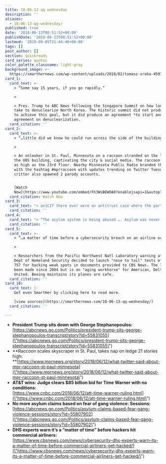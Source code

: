 ```yaml
---
title: 18.06.13 qq wednesday
description: ''
aliases:
  - 18-06-13-qq-wednesday/
published: true
date: '2018-06-13T08:51:52+00:00'
publishDate: '2018-06-13T08:51:52+00:00'
lastmod: '2019-09-05T21:44:46+00:00'
tags: []
post_author: []
section: quickreads
card_series: quotes
color_palette_classname: light-gray
background_image: >-
  https://smarthernews.com/wp-content/uploads/2018/02/tomasz-sroka-459752-unsplash-360x360.jpg
card_1:
  card_text: >-
    > “Some say 15 years, if you go rapidly.”

    > 

    > Pres. Trump to ABC News following the Singapore Summit on how long it will
    take to denuclearize North Korea. The historic summit did not produce a way
    to achieve this goal, but it did produce an agreement *to start another*
    agreement on denuclearization.
  card_citation: ''
card_2:
  card_text: >-
    > “…little did we know he could run across the side of the building.”

    > 

    > An onlooker in St. Paul, Minnesota on a raccoon stranded on the ledge of
    the UBS building, captivating the city & social media. The raccoon made it
    as high as the 23rd floor. Nearby Minnesota Public Radio branded the raccoon
    with the hashtag #mprraccoon with updates trending on Twitter Tuesday. The
    critter also spawned 2 parody accounts.


    [Watch
    Now](https://www.youtube.com/embed/Fh3WsBEWOA0?enablejsapi=1&autoplay=1&rel=0)
  card_citation: Watch Now
card_3:
  card_text: "> ax1CIf there ever were an antitrust case where the parties had a dramatically different assessment of the current state of the relevant market & a fundamentally different vision of its future development, this is the one.”n> n> Federal judge Richard J. Leon's opinion approving AT&T's $85B takeover of Time Warner. Deal gives AT&T ownership of HBO, CNN, & Warner Bros. DOJ sued to block the merger over concerns of higher costs for consumers."
  card_citation: ''
card_4:
  card_text: "> “The asylum system is being abused …. Asylum was never meant to alleviate all problems ax14 even all serious problems ax14 that people face every day all over the world.”n> n> Attorney General Jeff Sessions announcing a new policy making it more difficult for victims of gang & domestic violence to obtain asylum in the U.S."
  card_citation: ''
card_5:
  card_text: >-
    > “…a matter of time before a cybersecurity breach on an airline occurs.”

    > 

    > Researchers from the Pacific Northwest Natl Laboratory warning after a
    Dept of Homeland Security decided to launch "nose to tail" tests of a Boeing
    757 for hacking weak spots in documents provided to CBS News. The 757 hasn't
    been made since 2004 but is an "aging workhorse" for American, Delta &
    United. Boeing maintains its planes are safe.
  card_citation: ''
card_10:
  card_text: |-
    Get even SmartHer by clicking here to read more.

    [view sources](https://smarthernews.com/18-06-13-qq-wednesday/)
  card_citation: ''

---
```

*   **President Trump sits down with George Stephanopoulos:** [https://abcnews.go.com/Politics/president-trump-sits-george-stephanopoulos-transcript/story?id=55831055](\"https://abcnews.go.com/Politics/president-trump-sits-george-stephanopoulos-transcript/story?id=55831055\")
*   **Raccoon scales skyscraper in St. Paul, takes nap on ledge 21 stories high:  
    **[https://www.mprnews.org/story/2018/06/12/what-twitter-said-about-mpr-raccoon-st-paul-minnesota](\"https://www.mprnews.org/story/2018/06/12/what-twitter-said-about-mpr-raccoon-st-paul-minnesota\")
*   **AT&T wins: Judge clears $85 billion bid for Time Warner with no conditions:**  
    [https://www.cnbc.com/2018/06/12/att-time-warner-ruling.html](\"https://www.cnbc.com/2018/06/12/att-time-warner-ruling.html\")
*   **No more asylum claims based on fear of gang violence: Sessions:** [https://abcnews.go.com/Politics/asylum-claims-based-fear-gang-violence-sessions/story?id=55807902](\"https://abcnews.go.com/Politics/asylum-claims-based-fear-gang-violence-sessions/story?id=55807902\")
*   **DHS experts warn it’s a “matter of time” before hackers hit commercial airliners:**  
    [https://www.cbsnews.com/news/cybersecurity-dhs-experts-warn-its-a-matter-of-time-before-commercial-airliners-get-hacked/](\"https://www.cbsnews.com/news/cybersecurity-dhs-experts-warn-its-a-matter-of-time-before-commercial-airliners-get-hacked/\")